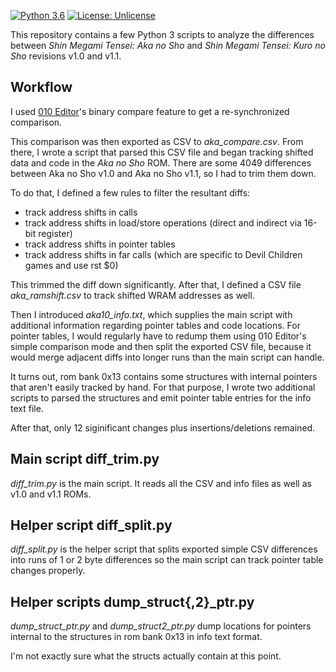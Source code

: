 [![Python 3.6](https://img.shields.io/badge/python-3.6-blue.svg)](https://www.python.org/downloads/release/python-360/)
[![License: Unlicense](https://img.shields.io/badge/license-Unlicense-blue.svg)](http://unlicense.org/)

This repository contains a few Python 3 scripts to analyze the 
differences between *Shin Megami Tensei: Aka no Sho* and
*Shin Megami Tensei: Kuro no Sho* revisions v1.0 and v1.1.

## Workflow

I used [010 Editor](https://www.sweetscape.com/010editor/)'s
binary compare feature to get a re-synchronized comparison.

This comparison was then exported as CSV to *aka_compare.csv*.
From there, I wrote a script that parsed this CSV file and began
tracking shifted data and code in the *Aka no Sho* ROM.
There are some 4049 differences between Aka no Sho v1.0 and Aka
no Sho v1.1, so I had to trim them down.

To do that, I defined a few rules to filter the resultant diffs:

- track address shifts in calls
- track address shifts in load/store operations (direct and indirect via 16-bit register)
- track address shifts in pointer tables
- track address shifts in far calls (which are specific to Devil Children games and use rst $0)

This trimmed the diff down significantly. After that, I defined
a CSV file *aka_ramshift.csv*
to track shifted WRAM addresses as well.

Then I introduced *aka10_info.txt*, which supplies the main script
with additional information regarding pointer tables and code locations.
For pointer tables, I would regularly have to redump them using
010 Editor's simple comparison mode and then split the exported CSV file,
because it would merge adjacent diffs into longer runs than the main
script can handle.

It turns out, rom bank 0x13 contains some structures with
internal pointers that aren't easily tracked by hand.
For that purpose, I wrote two additional scripts to parsed
the structures and emit pointer table entries for the info text file.

After that, only 12 siginificant changes plus insertions/deletions
remained.

## Main script diff_trim.py

*diff_trim.py* is the main script. It reads all the CSV and info
files as well as v1.0 and v1.1 ROMs.

## Helper script diff_split.py

*diff_split.py* is the helper script that splits exported simple CSV
differences into runs of 1 or 2 byte differences so the main script can
track pointer table changes properly.

## Helper scripts dump_struct{,2}_ptr.py

*dump_struct_ptr.py* and *dump_struct2_ptr.py* dump locations for
pointers internal to the structures in rom bank 0x13 in info text format.

I'm not exactly sure what the structs actually contain at this point.
